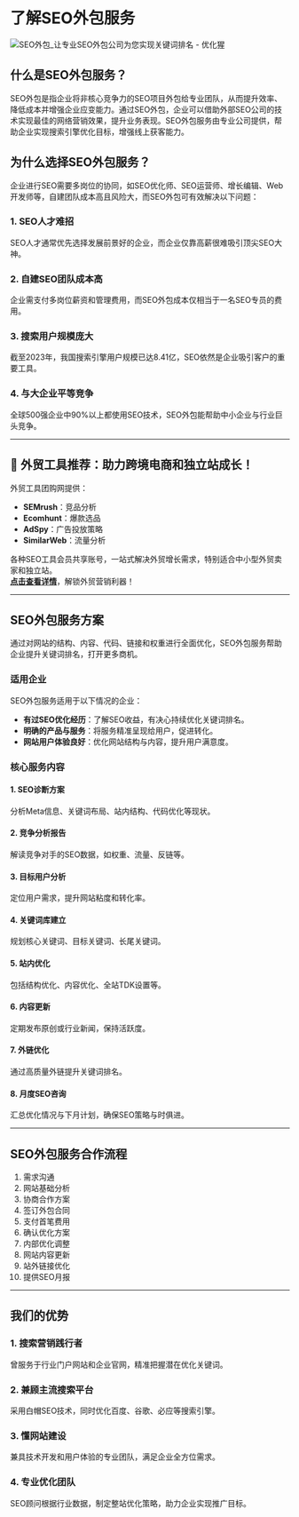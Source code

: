# 了解SEO外包服务

![SEO外包_让专业SEO外包公司为您实现关键词排名 - 优化猩](https://www.youhuaxing.cn/template/pc/skin/img/seowaibao-01.jpg "SEO外包_让专业SEO外包公司为您实现关键词排名 - 优化猩")

## 什么是SEO外包服务？

SEO外包是指企业将非核心竞争力的SEO项目外包给专业团队，从而提升效率、降低成本并增强企业应变能力。通过SEO外包，企业可以借助外部SEO公司的技术实现最佳的网络营销效果，提升业务表现。SEO外包服务由专业公司提供，帮助企业实现搜索引擎优化目标，增强线上获客能力。

## 为什么选择SEO外包服务？

企业进行SEO需要多岗位的协同，如SEO优化师、SEO运营师、增长编辑、Web开发师等，自建团队成本高且风险大，而SEO外包可有效解决以下问题：

### 1. SEO人才难招
SEO人才通常优先选择发展前景好的企业，而企业仅靠高薪很难吸引顶尖SEO大神。

### 2. 自建SEO团队成本高
企业需支付多岗位薪资和管理费用，而SEO外包成本仅相当于一名SEO专员的费用。

### 3. 搜索用户规模庞大
截至2023年，我国搜索引擎用户规模已达8.41亿，SEO依然是企业吸引客户的重要工具。

### 4. 与大企业平等竞争
全球500强企业中90%以上都使用SEO技术，SEO外包能帮助中小企业与行业巨头竞争。

---

## 🚀 **外贸工具推荐：助力跨境电商和独立站成长！**

外贸工具团购网提供：
- **SEMrush**：竞品分析
- **Ecomhunt**：爆款选品
- **AdSpy**：广告投放策略
- **SimilarWeb**：流量分析

各种SEO工具会员共享账号，一站式解决外贸增长需求，特别适合中小型外贸卖家和独立站。  
**[点击查看详情](https://bit.ly/waimao518)**，解锁外贸营销利器！

---

## SEO外包服务方案

通过对网站的结构、内容、代码、链接和权重进行全面优化，SEO外包服务帮助企业提升关键词排名，打开更多商机。

### 适用企业

SEO外包服务适用于以下情况的企业：
- **有过SEO优化经历**：了解SEO收益，有决心持续优化关键词排名。
- **明确的产品与服务**：将服务精准呈现给用户，促进转化。
- **网站用户体验良好**：优化网站结构与内容，提升用户满意度。

### 核心服务内容

#### 1. SEO诊断方案
分析Meta信息、关键词布局、站内结构、代码优化等现状。

#### 2. 竞争分析报告
解读竞争对手的SEO数据，如权重、流量、反链等。

#### 3. 目标用户分析
定位用户需求，提升网站粘度和转化率。

#### 4. 关键词库建立
规划核心关键词、目标关键词、长尾关键词。

#### 5. 站内优化
包括结构优化、内容优化、全站TDK设置等。

#### 6. 内容更新
定期发布原创或行业新闻，保持活跃度。

#### 7. 外链优化
通过高质量外链提升关键词排名。

#### 8. 月度SEO咨询
汇总优化情况与下月计划，确保SEO策略与时俱进。

---

## SEO外包服务合作流程

1. 需求沟通  
2. 网站基础分析  
3. 协商合作方案  
4. 签订外包合同  
5. 支付首笔费用  
6. 确认优化方案  
7. 内部优化调整  
8. 网站内容更新  
9. 站外链接优化  
10. 提供SEO月报  



---

## 我们的优势

### 1. 搜索营销践行者
曾服务于行业门户网站和企业官网，精准把握潜在优化关键词。

### 2. 兼顾主流搜索平台
采用白帽SEO技术，同时优化百度、谷歌、必应等搜索引擎。

### 3. 懂网站建设
兼具技术开发和用户体验的专业团队，满足企业全方位需求。

### 4. 专业优化团队
SEO顾问根据行业数据，制定整站优化策略，助力企业实现推广目标。


